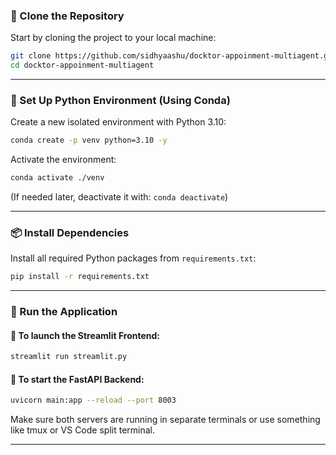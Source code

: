 

### 🧠 Clone the Repository
Start by cloning the project to your local machine:
```bash
git clone https://github.com/sidhyaashu/docktor-appoinment-multiagent.git
cd docktor-appoinment-multiagent
```

---

### 🐍 Set Up Python Environment (Using Conda)
Create a new isolated environment with Python 3.10:
```bash
conda create -p venv python=3.10 -y
```

Activate the environment:
```bash
conda activate ./venv
```

(If needed later, deactivate it with: `conda deactivate`)

---

### 📦 Install Dependencies
Install all required Python packages from `requirements.txt`:
```bash
pip install -r requirements.txt
```

---

### 🚀 Run the Application

#### 🔹 To launch the **Streamlit Frontend**:
```bash
streamlit run streamlit.py
```

#### 🔹 To start the **FastAPI Backend**:
```bash
uvicorn main:app --reload --port 8003
```

Make sure both servers are running in separate terminals or use something like tmux or VS Code split terminal.

---
